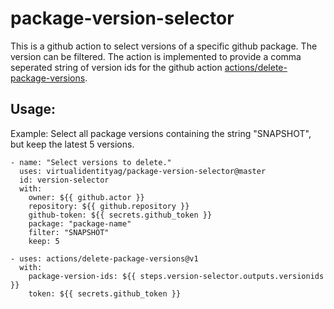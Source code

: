 # package-version-selector

This is a github action to select versions of a specific github package. The version can be filtered.
The action is implemented to provide a comma seperated string of version ids for the github action [actions/delete-package-versions](https://github.com/actions/delete-package-versions).


## Usage:


Example: Select all package versions containing the string "SNAPSHOT", but keep the latest 5 versions. 
```
- name: "Select versions to delete."
  uses: virtualidentityag/package-version-selector@master
  id: version-selector
  with:
    owner: ${{ github.actor }}
    repository: ${{ github.repository }}
    github-token: ${{ secrets.github_token }}
    package: "package-name"
    filter: "SNAPSHOT"
    keep: 5

- uses: actions/delete-package-versions@v1
  with:
    package-version-ids: ${{ steps.version-selector.outputs.versionids }}
    token: ${{ secrets.github_token }}

```
